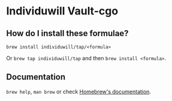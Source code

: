 # Individuwill Vault-cgo

## How do I install these formulae?

`brew install individuwill/tap/<formula>`

Or `brew tap individuwill/tap` and then `brew install <formula>`.

## Documentation

`brew help`, `man brew` or check [Homebrew's documentation](https://docs.brew.sh).
